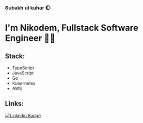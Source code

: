 ### Subakh ul kuhar 🌔

# I'm Nikodem, Fullstack Software Engineer 👋🤓

## Stack: 
- TypeScript
- JavaScript
- Go
- Kubernetes
- AWS

## Links:
[![Linkedin Badge](https://img.shields.io/badge/-Nikodem%20Wrona-0072b1?style=flat&logo=Linkedin&logoColor=white)](https://www.linkedin.com/in/nikodem-wrona/ "Connect on LinkedIn")
